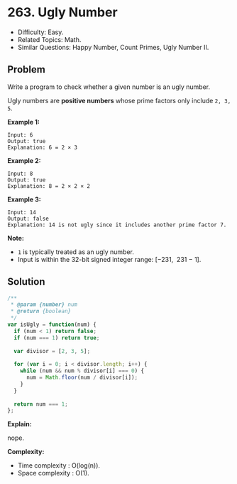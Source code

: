# 263. Ugly Number

- Difficulty: Easy.
- Related Topics: Math.
- Similar Questions: Happy Number, Count Primes, Ugly Number II.

## Problem

Write a program to check whether a given number is an ugly number.

Ugly numbers are **positive numbers** whose prime factors only include ```2, 3, 5```.

**Example 1:**

```
Input: 6
Output: true
Explanation: 6 = 2 × 3
```

**Example 2:**

```
Input: 8
Output: true
Explanation: 8 = 2 × 2 × 2
```

**Example 3:**

```
Input: 14
Output: false 
Explanation: 14 is not ugly since it includes another prime factor 7.
```

**Note:**

- ```1``` is typically treated as an ugly number.
- Input is within the 32-bit signed integer range: [−231,  231 − 1].

## Solution

```javascript
/**
 * @param {number} num
 * @return {boolean}
 */
var isUgly = function(num) {
  if (num < 1) return false;
  if (num === 1) return true;
  
  var divisor = [2, 3, 5];
  
  for (var i = 0; i < divisor.length; i++) {
    while (num && num % divisor[i] === 0) {
      num = Math.floor(num / divisor[i]);
    }
  }
  
  return num === 1;
};
```

**Explain:**

nope.

**Complexity:**

* Time complexity : O(log(n)).
* Space complexity : O(1).
